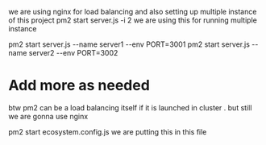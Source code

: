 we are using nginx for load balancing and also setting up multiple instance of this project 
pm2 start server.js -i 2 we are using this for running multiple instance 

pm2 start server.js --name server1 --env PORT=3001
pm2 start server.js --name server2 --env PORT=3002
# Add more as needed

btw pm2 can be a load balancing itself if it is launched in cluster . 
but still we are gonna use nginx

pm2 start ecosystem.config.js
 we are putting this in this file 